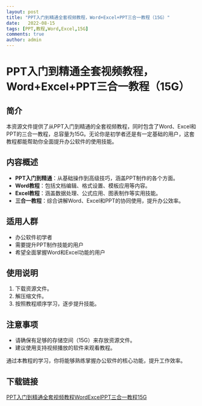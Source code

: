 ```yaml
---
layout: post
title: "PPT入门到精通全套视频教程，Word+Excel+PPT三合一教程（15G）"
date:   2022-08-15
tags: [PPT,教程,Word,Excel,15G]
comments: true
author: admin
---
```

# PPT入门到精通全套视频教程，Word+Excel+PPT三合一教程（15G）

## 简介
本资源文件提供了从PPT入门到精通的全套视频教程，同时包含了Word、Excel和PPT的三合一教程，总容量为15G。无论你是初学者还是有一定基础的用户，这套教程都能帮助你全面提升办公软件的使用技能。

## 内容概述
- **PPT入门到精通**：从基础操作到高级技巧，涵盖PPT制作的各个方面。
- **Word教程**：包括文档编辑、格式设置、模板应用等内容。
- **Excel教程**：涵盖数据处理、公式应用、图表制作等实用技能。
- **三合一教程**：综合讲解Word、Excel和PPT的协同使用，提升办公效率。

## 适用人群
- 办公软件初学者
- 需要提升PPT制作技能的用户
- 希望全面掌握Word和Excel功能的用户

## 使用说明
1. 下载资源文件。
2. 解压缩文件。
3. 按照教程顺序学习，逐步提升技能。

## 注意事项
- 请确保有足够的存储空间（15G）来存放资源文件。
- 建议使用支持视频播放的软件来观看教程。

通过本教程的学习，你将能够熟练掌握办公软件的核心功能，提升工作效率。

## 下载链接

[PPT入门到精通全套视频教程WordExcelPPT三合一教程15G](https://pan.quark.cn/s/0ba32b2842a8)